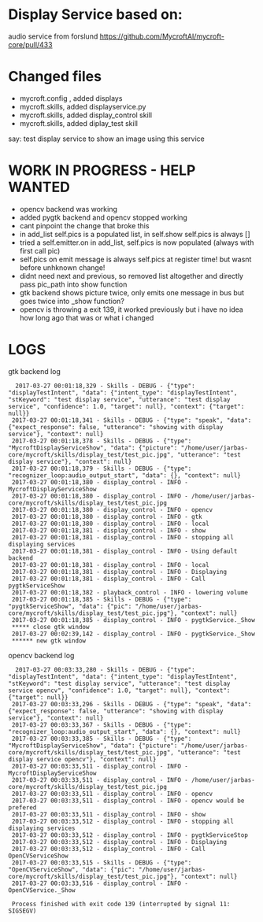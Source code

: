 # Display Service based on:

audio service from forslund
https://github.com/MycroftAI/mycroft-core/pull/433

# Changed files

- mycroft.config , added displays
- mycroft.skills, added displayservice.py
- mycroft.skills, added display_control skill
- mycroft.skills, added diplay_test skill

say: test display service to show an image using this service

# WORK IN PROGRESS - HELP WANTED

- opencv backend was working
- added pygtk backend and opencv stopped working
- cant pinpoint the change that broke this
- in add_list self.pics is a populated list, in self.show self.pics is always []
- tried a self.emitter.on in add_list, self.pics is now populated (always with first call pic)
- self.pics on emit message is always self.pics at register time! but wasnt before unhknown change!
- didnt need next and previous, so removed list altogether and directly pass pic_path into show function
- gtk backend shows picture twice, only emits one message in bus but goes twice into _show function?
- opencv is throwing a exit 139, it worked previously but i have no idea how long ago that was or what i changed

# LOGS

gtk backend log

      2017-03-27 00:01:18,329 - Skills - DEBUG - {"type": "displayTestIntent", "data": {"intent_type": "displayTestIntent", "stKeyword": "test display service", "utterance": "test display service", "confidence": 1.0, "target": null}, "context": {"target": null}}
     2017-03-27 00:01:18,341 - Skills - DEBUG - {"type": "speak", "data": {"expect_response": false, "utterance": "showing with display service"}, "context": null}
     2017-03-27 00:01:18,378 - Skills - DEBUG - {"type": "MycroftDisplayServiceShow", "data": {"picture": "/home/user/jarbas-core/mycroft/skills/display_test/test_pic.jpg", "utterance": "test display service"}, "context": null}
     2017-03-27 00:01:18,379 - Skills - DEBUG - {"type": "recognizer_loop:audio_output_start", "data": {}, "context": null}
     2017-03-27 00:01:18,380 - display_control - INFO - MycroftDisplayServiceShow
     2017-03-27 00:01:18,380 - display_control - INFO - /home/user/jarbas-core/mycroft/skills/display_test/test_pic.jpg
     2017-03-27 00:01:18,380 - display_control - INFO - opencv
     2017-03-27 00:01:18,380 - display_control - INFO - gtk
     2017-03-27 00:01:18,380 - display_control - INFO - local
     2017-03-27 00:01:18,381 - display_control - INFO - show
     2017-03-27 00:01:18,381 - display_control - INFO - stopping all displaying services
     2017-03-27 00:01:18,381 - display_control - INFO - Using default backend
     2017-03-27 00:01:18,381 - display_control - INFO - local
     2017-03-27 00:01:18,381 - display_control - INFO - Displaying
     2017-03-27 00:01:18,381 - display_control - INFO - Call pygtkServiceShow
     2017-03-27 00:01:18,382 - playback_control - INFO - lowering volume
     2017-03-27 00:01:18,385 - Skills - DEBUG - {"type": "pygtkServiceShow", "data": {"pic": "/home/user/jarbas-core/mycroft/skills/display_test/test_pic.jpg"}, "context": null}
     2017-03-27 00:01:18,385 - display_control - INFO - pygtkService._Show
     ***** close gtk window
     2017-03-27 00:02:39,142 - display_control - INFO - pygtkService._Show
     ****** new gtk window

opencv backend log

      2017-03-27 00:03:33,280 - Skills - DEBUG - {"type": "displayTestIntent", "data": {"intent_type": "displayTestIntent", "stKeyword": "test display service", "utterance": "test display service opencv", "confidence": 1.0, "target": null}, "context": {"target": null}}
     2017-03-27 00:03:33,296 - Skills - DEBUG - {"type": "speak", "data": {"expect_response": false, "utterance": "showing with display service"}, "context": null}
     2017-03-27 00:03:33,367 - Skills - DEBUG - {"type": "recognizer_loop:audio_output_start", "data": {}, "context": null}
     2017-03-27 00:03:33,385 - Skills - DEBUG - {"type": "MycroftDisplayServiceShow", "data": {"picture": "/home/user/jarbas-core/mycroft/skills/display_test/test_pic.jpg", "utterance": "test display service opencv"}, "context": null}
     2017-03-27 00:03:33,511 - display_control - INFO - MycroftDisplayServiceShow
     2017-03-27 00:03:33,511 - display_control - INFO - /home/user/jarbas-core/mycroft/skills/display_test/test_pic.jpg
     2017-03-27 00:03:33,511 - display_control - INFO - opencv
     2017-03-27 00:03:33,511 - display_control - INFO - opencv would be prefered
     2017-03-27 00:03:33,511 - display_control - INFO - show
     2017-03-27 00:03:33,512 - display_control - INFO - stopping all displaying services
     2017-03-27 00:03:33,512 - display_control - INFO - pygtkServiceStop
     2017-03-27 00:03:33,512 - display_control - INFO - Displaying
     2017-03-27 00:03:33,512 - display_control - INFO - Call OpenCVServiceShow
     2017-03-27 00:03:33,515 - Skills - DEBUG - {"type": "OpenCVServiceShow", "data": {"pic": "/home/user/jarbas-core/mycroft/skills/display_test/test_pic.jpg"}, "context": null}
     2017-03-27 00:03:33,516 - display_control - INFO - OpenCVService._Show

     Process finished with exit code 139 (interrupted by signal 11: SIGSEGV)
